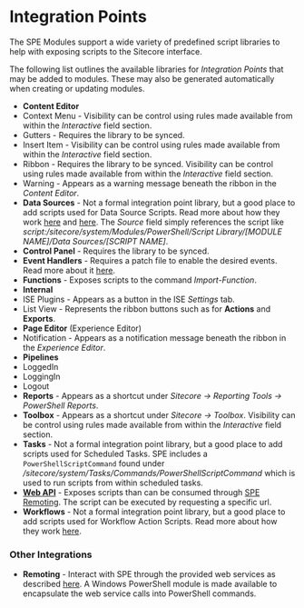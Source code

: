 # Integration Points

The SPE Modules support a wide variety of predefined script libraries to help with exposing scripts to the Sitecore interface.

The following list outlines the available libraries for *Integration Points* that may be added to modules. These may also be generated automatically when creating or updating modules.

* **Content Editor**
 * Context Menu - Visibility can be control using rules made available from within the *Interactive* field section.
 * Gutters - Requires the library to be synced.
 * Insert Item - Visibility can be control using rules made available from within the *Interactive* field section.
 * Ribbon - Requires the library to be synced. Visibility can be control using rules made available from within the *Interactive* field section.
 * Warning - Appears as a warning message beneath the ribbon in the *Content Editor*.
* **Data Sources** - Not a formal integration point library, but a good place to add scripts used for Data Source Scripts. Read more about how they work [here][3] and [here][4]. The *Source* field simply references the script like *script:/sitecore/system/Modules/PowerShell/Script Library/[MODULE NAME]/Data Sources/[SCRIPT NAME]*.
* **Control Panel** - Requires the library to be synced.
* **Event Handlers** - Requires a patch file to enable the desired events. Read more about it [here][2].
* **Functions** - Exposes scripts to the command *Import-Function*.
* **Internal**
 * ISE Plugins - Appears as a button in the ISE *Settings* tab.
 * List View - Represents the ribbon buttons such as for **Actions** and **Exports**.
* **Page Editor** (Experience Editor)
 * Notification - Appears as a notification message beneath the ribbon in the *Experience Editor*.
* **Pipelines**
 * LoggedIn
 * LoggingIn
 * Logout
* **Reports** - Appears as a shortcut under *Sitecore -> Reporting Tools -> PowerShell Reports*.
* **Toolbox** - Appears as a shortcut under *Sitecore -> Toolbox*. Visibility can be control using rules made available from within the *Interactive* field section.
* **Tasks** - Not a formal integration point library, but a good place to add scripts used for Scheduled Tasks. SPE includes a `PowerShellScriptCommand` found under */sitecore/system/Tasks/Commands/PowerShellScriptCommand* which is used to run scripts from within scheduled tasks.
* **[Web API](web-api.md)** - Exposes scripts than can be consumed through [SPE Remoting](remoting.md). The script can be executed by requesting a specific url.
* **Workflows** - Not a formal integration point library, but a good place to add scripts used for Workflow Action Scripts. Read more about how they work [here][1].

### Other Integrations

* **Remoting** - Interact with SPE through the provided web services as described [here](remoting.md). A Windows PowerShell module is made available to encapsulate the web service calls into PowerShell commands.

[1]: http://blog.najmanowicz.com/2014/11/09/introducing-powershell-actions-for-sitecore-workflows/
[2]: http://blog.najmanowicz.com/2013/05/27/react-to-sitecore-events-with-powershell-scripts/
[3]: http://blog.najmanowicz.com/2013/04/17/powershell-scripted-datasources-in-sitecore-part-1/
[4]: http://blog.najmanowicz.com/2013/05/06/powershell-scripted-data-sources-in-sitecore-part-2/